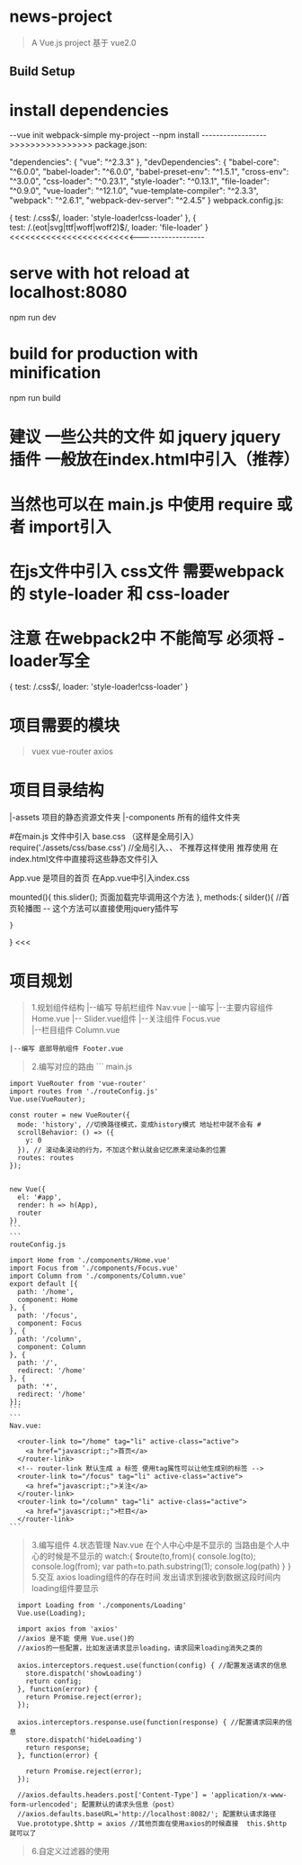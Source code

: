 # news-project

> A Vue.js project  基于 vue2.0  

## Build Setup
 
# install dependencies

--vue init webpack-simple my-project
--npm install
------------------>>>>>>>>>>>>>>>>
  package.json:

  "dependencies": {
     "vue": "^2.3.3"
   },
   "devDependencies": {
     "babel-core": "^6.0.0",
     "babel-loader": "^6.0.0",
     "babel-preset-env": "^1.5.1",
     "cross-env": "^3.0.0",
     "css-loader": "^0.23.1",
     "style-loader": "^0.13.1",
     "file-loader": "^0.9.0",
     "vue-loader": "^12.1.0",
     "vue-template-compiler": "^2.3.3",
     "webpack": "^2.6.1",
     "webpack-dev-server": "^2.4.5"
  }
 webpack.config.js:

  {
      test: /\.css$/,
      loader: 'style-loader!css-loader'
  }, 
  {  
      test: /\.(eot|svg|ttf|woff|woff2)$/,
      loader: 'file-loader'
  }
<<<<<<<<<<<<<<<<<<<<<<<<------------------

# serve with hot reload at localhost:8080
npm run dev

# build for production with minification
npm run build
 
# 建议 一些公共的文件 如 jquery jquery插件 一般放在index.html中引入（推荐）
# 当然也可以在 main.js 中使用 require 或者 import引入

# 在js文件中引入 css文件 需要webpack的 style-loader 和 css-loader

# 注意 在webpack2中  不能简写 必须将 -loader写全
  {
    test: /\.css$/,
    loader: 'style-loader!css-loader'
  }

# 项目需要的模块
> vuex
> vue-router
> axios   

# 项目目录结构
|-assets 项目的静态资源文件夹
|-components 所有的组件文件夹

#在main.js 文件中引入 base.css （这样是全局引入）
require('./assets/css/base.css') //全局引入、、
不推荐这样使用
推荐使用 在index.html文件中直接将这些静态文件引入


 
App.vue 是项目的首页
在App.vue中引入index.css
<style>
 @import url('./assets/css/index.css');
</style>

>>>
  mounted(){
     this.slider(); 页面加载完毕调用这个方法
  },
  methods:{
    silder(){  //首页轮播图 -- 这个方法可以直接使用jquery插件写
      
    }
  }
<<<  
# 项目规划
>1.规划组件结构
    |--编写 导航栏组件 Nav.vue
    |--编写 |--主要内容组件 Home.vue
                |-- Slider.vue组件
            |--关注组件  Focus.vue      
            |--栏目组件  Column.vue 

    |--编写 底部导航组件 Footer.vue

>2.编写对应的路由
    ```
    main.js

    import VueRouter from 'vue-router'
    import routes from './routeConfig.js'
    Vue.use(VueRouter);
 
    const router = new VueRouter({
      mode: 'history', //切换路径模式，变成history模式 地址栏中就不会有 #
      scrollBehavior: () => ({
        y: 0
      }), // 滚动条滚动的行为，不加这个默认就会记忆原来滚动条的位置
      routes: routes
    });


    new Vue({
      el: '#app',
      render: h => h(App),
      router
    })
    ```
    ```
    routeConfig.js

    import Home from './components/Home.vue'
    import Focus from './components/Focus.vue'
    import Column from './components/Column.vue'
    export default [{
      path: '/home',
      component: Home
    }, {
      path: '/focus',
      component: Focus
    }, {
      path: '/column',
      component: Column
    }, {
      path: '/',
      redirect: '/home'
    }, {
      path: '*',
      redirect: '/home'
    }];
    ``` 
    ```
    Nav.vue:

      <router-link to="/home" tag="li" active-class="active">
        <a href="javascript:;">首页</a>
      </router-link>
      <!-- router-link 默认生成 a 标签 使用tag属性可以让他生成别的标签 -->
      <router-link to="/focus" tag="li" active-class="active">
        <a href="javascript:;">关注</a>
      </router-link>
      <router-link to="/column" tag="li" active-class="active">
        <a href="javascript:;">栏目</a>
      </router-link>  
    ```
>3.编写组件
>4.状态管理 Nav.vue 在个人中心中是不显示的
                    当路由是个人中心的时候是不显示的 
                    watch:{
                      $route(to,from){
                         console.log(to); 
                         console.log(from); 
                        var path=to.path.substring(1);
                        console.log(path)
                      }
                    } 
>5.交互 axios
  loading组件的存在时间 发出请求到接收到数据这段时间内 loading组件要显示
  
  ```
    import Loading from './components/Loading'
    Vue.use(Loading);
    
    import axios from 'axios'
    //axios 是不能 使用 Vue.use()的
    //axios的一些配置，比如发送请求显示loading，请求回来loading消失之类的
    
    axios.interceptors.request.use(function(config) { //配置发送请求的信息
      store.dispatch('showLoading')
      return config;
    }, function(error) {
      return Promise.reject(error);
    });
    
    axios.interceptors.response.use(function(response) { //配置请求回来的信息
      store.dispatch('hideLoading')
      return response;
    }, function(error) {
    
      return Promise.reject(error);
    });
    
    //axios.defaults.headers.post['Content-Type'] = 'application/x-www-form-urlencoded'; 配置默认的请求头信息（post）
    //axios.defaults.baseURL='http://localhost:8082/'; 配置默认请求路径
    Vue.prototype.$http = axios //其他页面在使用axios的时候直接  this.$http就可以了 
  ```

>6.自定义过滤器的使用



                          







